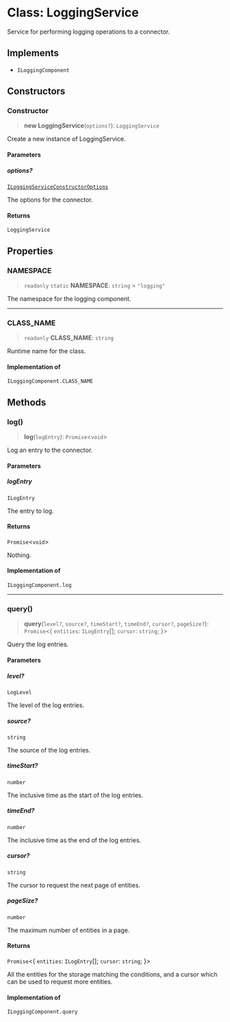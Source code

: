 # Class: LoggingService

Service for performing logging operations to a connector.

## Implements

- `ILoggingComponent`

## Constructors

### Constructor

> **new LoggingService**(`options?`): `LoggingService`

Create a new instance of LoggingService.

#### Parameters

##### options?

[`ILoggingServiceConstructorOptions`](../interfaces/ILoggingServiceConstructorOptions.md)

The options for the connector.

#### Returns

`LoggingService`

## Properties

### NAMESPACE

> `readonly` `static` **NAMESPACE**: `string` = `"logging"`

The namespace for the logging component.

***

### CLASS\_NAME

> `readonly` **CLASS\_NAME**: `string`

Runtime name for the class.

#### Implementation of

`ILoggingComponent.CLASS_NAME`

## Methods

### log()

> **log**(`logEntry`): `Promise`\<`void`\>

Log an entry to the connector.

#### Parameters

##### logEntry

`ILogEntry`

The entry to log.

#### Returns

`Promise`\<`void`\>

Nothing.

#### Implementation of

`ILoggingComponent.log`

***

### query()

> **query**(`level?`, `source?`, `timeStart?`, `timeEnd?`, `cursor?`, `pageSize?`): `Promise`\<\{ `entities`: `ILogEntry`[]; `cursor`: `string`; \}\>

Query the log entries.

#### Parameters

##### level?

`LogLevel`

The level of the log entries.

##### source?

`string`

The source of the log entries.

##### timeStart?

`number`

The inclusive time as the start of the log entries.

##### timeEnd?

`number`

The inclusive time as the end of the log entries.

##### cursor?

`string`

The cursor to request the next page of entities.

##### pageSize?

`number`

The maximum number of entities in a page.

#### Returns

`Promise`\<\{ `entities`: `ILogEntry`[]; `cursor`: `string`; \}\>

All the entities for the storage matching the conditions,
and a cursor which can be used to request more entities.

#### Implementation of

`ILoggingComponent.query`
